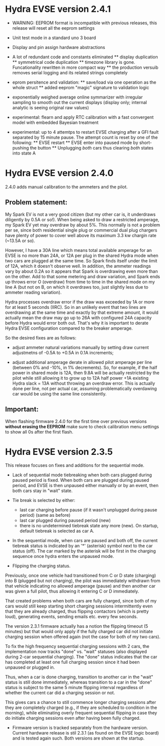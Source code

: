 Hydra EVSE version 2.4.1
========================

* WARNING: EEPROM format is incompatible with previous releases, this release will 
reset all the eeprom settings

* Unit test mode in a standard uno 3 board

* Display and pin assign hardware abstractions

* A lot of redundant code and constants eliminated
** display duplication
** symmetrical code duplication
** timezone library is gone. Funcationality rewritten in more compact way
** the production versuib removes serial logging and its related strings completely 

* eprom persitence and validation: 
** save/load via one operation as the whole struct 
** added eeprom "magic" signature to validation logic

* exponentially weighed average online symmarizer with irregular sampling to smooth out the current displays 
  (display only; internal analytic is seeing original raw values)
  
* experimental: flearn and apply RTC calibration with a fast convergent model with embedded Bayesian treatment

* experimental: up to 4 attemtps to restart EVSE charging after a GFI fault separated by 15 minute pause. The 
attempt count is reset by one of the following: 
** EVSE restart
** EVSE enter into paused mode by short-pushing the button
** Unplugging _both_ cars thus clearing _both_ states into state A




Hydra EVSE version 2.4.0
========================

2.4.0 adds manual calibration to the ammeters and the pilot. 

Problem statement: 
------------------

My Spark EV is not a very good citizen (but my other car is, it underdraws diligently by 0.5A or so!). 
When being asked to draw a restricted amperage, my Spark EV yet may overdraw by about 5%. This normally is not a problem 
per se, since both residential single plug or commercial dual plug chargers have plenty of power to cover well above 
its maximum 3.3 kw chargin rate (~13.5A or so). 

However, I have a 30A line which means total available amperage for an EVSE is no more than 24A, or 12A per plug in 
the shared Hydra mode when two cars are plugged at the same time. So Spark finds itself under the limit of 12A, 
which it doesn't observe well. 
In addition, the ammeter readings vary by about 0.2A so it appears that Spark is overdrawing even more than on the other. Add to that some metering and draw variation, and Spark ends up throws error O (overdraw) from time to time in the shared mode on my line A (but not on B, on which it overdraws too, just slightly less due to ammeter reading variation).

Hydra processes overdraw error if the draw was exceeded by 1A or more for at least 5 seconds (IIRC). 
So in an unlikely event that two lines are overdrawing at the same time and exactly by that extreme amount, it would actually mean the draw may go up to 26A with configured 24A capacity before Hydra would error both out. That's why it 
is important to derate Hydra EVSE configuration compared to the breaker amperage.

So the desired fixes are as follows: 

* adjust ammeter natural variations manually by setting draw current adjustmetns of -0.5A to +0.5A in 0.1A increments;

* adjust additional amperage derate in allowed pilot amperage per line (between 0% and -10%, in 1% decrements). So, 
for example, if the half power in shared mode is 12A, then 9.8A will be actually restricted by the pilot while still allowing it to grow up to 12A half power +1A existing Hydra slack = 13A without throwing an overdraw error. This is 
actually done per line, not per actual car, assuming problematically overdawing car would be using the same line consistently.

Important:
----------

When flashing firmware 2.4.0 for the first time over previous versions **without erasing the EEPROM** make sure to check calibration menu settings to show all 0s after the first flash.

Hydra EVSE version 2.3.5
========================

This release focuses on fixes and additions for the sequential mode. 

* Lack of sequential mode tiebreaking when both cars plugged during paused period is fixed.
When both cars are plugged during paused period, and EVSE is then unpaused either manually or by
an event, then both cars stay in "wait" state. 

* Tie break is selected by either:
  * last car charging before pause (if it wasn't unplugged during pause period) (same as before)
  * last car plugged during paused period (new)
  * there is no undetermined tiebreak state any more (new). On startup, default tiebreak is selected as car A.

* In the sequential mode, when cars are paused and both off, the current tiebreak status is indicated by an
'*' (asterisk) symbol next to the car status (off). The car marked by the asterisk will be first in 
the charging sequence once hydra enters the unpaused mode.

* Flipping the charging status. 

Previously, once one vehicle had transitioned from  C or D state (charging) into B
(plugged but not charging), the pilot was immediately withdrawn from that vehicle indicating no allowed amperage
(pause) and then another car was given a full pilot, thus allowing it entering C or D immediately. 

That created problems when both cars are fully charged, since both of my cars would still keep starting short 
charging sessions intermittently even that they are already charged, thus flipping contactors (which is pretty 
loud), generating events, sending emails etc. every few seconds. 

The version 2.3.1 firmware actually has a notion the flipping timeout (5 minutes) but that would only apply if the 
fully charged car did not initiate charging session when offered again (not the case for both of my two cars).

To fix the high frequency sequential charging sessions with 2 cars, the implementation now tracks "done" 
vs. "wait" statuses (also displayed during 2-car sequential charging). The "done" status indicates that the car 
has completed at least one full charging session since it had been unpaused or plugged in.

Thus, when a car is done charging, transition to another car in the "wait" status is still done immediately, whereas
transition to a car in the "done" status is subject to the same 5 minute flipping interval regardless of whether 
the current car did a charging session or not.

This gives cars a chance to still commence longer charging sessions after they are completely charged (e.g., if 
they are scheduled to condition in the morning), while eliminating overly frequent sequential flipping in case they
do initiate charging sessions even after having been fully charged.

* Firmware version is tracked separately from the hardware version. Current hardware release is stil 2.3.1 (as found 
on the EVSE logic board) and is tested again such. Both versions are shown at the startup.

